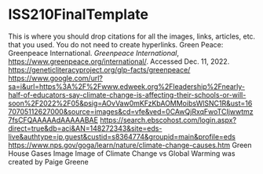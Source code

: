 # ISS210FinalTemplate
This is where you should drop citations for all the images, links, articles, etc. that you used. You do not need to create hyperlinks.
Green Peace: Greenpeace International. _Greenpeace International_, https://www.greenpeace.org/international/. Accessed Dec. 11, 2022.
https://geneticliteracyproject.org/glp-facts/greenpeace/
https://www.google.com/url?sa=i&url=https%3A%2F%2Fwww.edweek.org%2Fleadership%2Fnearly-half-of-educators-say-climate-change-is-affecting-their-schools-or-will-soon%2F2022%2F05&psig=AOvVaw0mKFzKbAOMMoibsWlSNC1R&ust=1670705112627000&source=images&cd=vfe&ved=0CAwQjRxqFwoTCIjwwtmz7fsCFQAAAAAdAAAAABAE
https://search.ebscohost.com/login.aspx?direct=true&db=aci&AN=148272343&site=eds-live&authtype=ip,guest&custid=s8364774&groupid=main&profile=eds
https://www.nps.gov/goga/learn/nature/climate-change-causes.htm Green House Gases Image
Image of Climate Change vs Global Warming was created by Paige Greene
